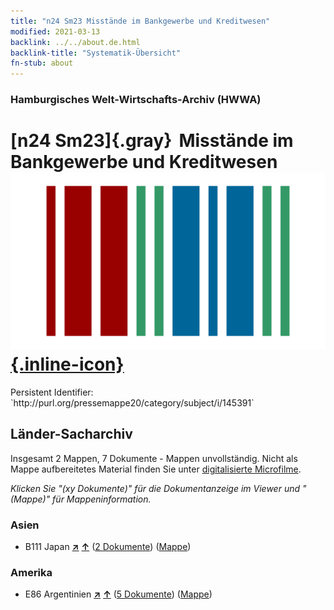 ```yaml
---
title: "n24 Sm23 Misstände im Bankgewerbe und Kreditwesen"
modified: 2021-03-13
backlink: ../../about.de.html
backlink-title: "Systematik-Übersicht"
fn-stub: about
---
```


### Hamburgisches Welt-Wirtschafts-Archiv (HWWA)

# [n24 Sm23]{.gray}&#8201; Misstände im Bankgewerbe und Kreditwesen &#160; [![Wikidata](/images/Wikidata-logo.svg "Wikidata"){.inline-icon}](http://www.wikidata.org/entity/Q104711042)

<div class="hint">Persistent Identifier: `http://purl.org/pressemappe20/category/subject/i/145391`</div>







## Länder-Sacharchiv




Insgesamt 2 Mappen, 7 Dokumente - Mappen unvollständig.
Nicht als Mappe aufbereitetes Material finden Sie unter [digitalisierte Microfilme](/film/h1_sh.de.html).

_Klicken Sie "(xy Dokumente)" für die Dokumentanzeige im Viewer und "(Mappe)" für Mappeninformation._




### Asien

- B111 Japan [**&nearr;**](../../../geo/i/141272/about.de.html "Japan (alle Mappen)") [**&uarr;**](../../../geo/about.de.html#B111 "Ländersystematik") (<a href="https://pm20.zbw.eu/iiifview/folder/sh/141272,145391" title="über: Japan : Misstände im Bankgewerbe und Kreditwesen" target="_blank">2 Dokumente</a>) ([Mappe](../../../../folder/sh/1412xx/141272/1453xx/145391/about.de.html))

### Amerika

- E86 Argentinien [**&nearr;**](../../../geo/i/141692/about.de.html "Argentinien (alle Mappen)") [**&uarr;**](../../../geo/about.de.html#E86 "Ländersystematik") (<a href="https://pm20.zbw.eu/iiifview/folder/sh/141692,145391" title="über: Argentinien : Misstände im Bankgewerbe und Kreditwesen" target="_blank">5 Dokumente</a>) ([Mappe](../../../../folder/sh/1416xx/141692/1453xx/145391/about.de.html))








